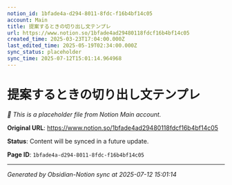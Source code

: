 ```yaml
---
notion_id: 1bfade4a-d294-8011-8fdc-f16b4bf14c05
account: Main
title: 提案するときの切り出し文テンプレ
url: https://www.notion.so/1bfade4ad29480118fdcf16b4bf14c05
created_time: 2025-03-23T17:04:00.000Z
last_edited_time: 2025-05-19T02:34:00.000Z
sync_status: placeholder
sync_time: 2025-07-12T15:01:14.964968
---
```


# 提案するときの切り出し文テンプレ

*🔄 This is a placeholder file from Notion Main account.*

**Original URL**: https://www.notion.so/1bfade4ad29480118fdcf16b4bf14c05

**Status**: Content will be synced in a future update.

**Page ID**: `1bfade4a-d294-8011-8fdc-f16b4bf14c05`

---

*Generated by Obsidian-Notion sync at 2025-07-12 15:01:14*
